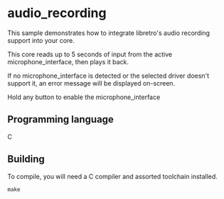 # audio_recording
This sample demonstrates how to integrate libretro's audio recording support into your core.

This core reads up to 5 seconds of input from the active microphone_interface, then plays it back.

If no microphone_interface is detected or the selected driver doesn't support it, an error message will be displayed on-screen.

Hold any button to enable the microphone_interface

## Programming language
C

## Building
To compile, you will need a C compiler and assorted toolchain installed.

	make
